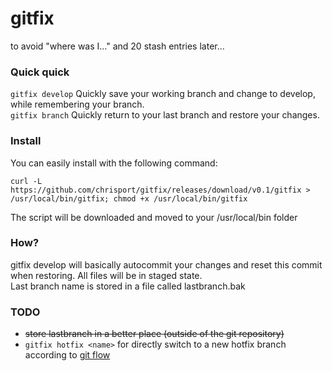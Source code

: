 # gitfix

to avoid "where was I..." and 20 stash entries later...

### Quick quick
`gitfix develop` Quickly save your working branch and change to develop, while remembering your branch.   
`gitfix branch`  Quickly return to your last branch and restore your changes.


### Install

You can easily install with the following command:
```
curl -L https://github.com/chrisport/gitfix/releases/download/v0.1/gitfix > /usr/local/bin/gitfix; chmod +x /usr/local/bin/gitfix
```
The script will be downloaded and moved to your /usr/local/bin folder

### How?
gitfix develop will basically autocommit your changes and reset this commit when restoring. All files will be in staged state.   
Last branch name is stored in a file called lastbranch.bak

### TODO
- ~~store lastbranch in a better place (outside of the git repository)~~
- `gitfix hotfix <name>`  for directly switch to a new hotfix branch according to [git flow](https://danielkummer.github.io/git-flow-cheatsheet/)
